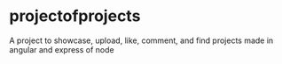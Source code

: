 # projectofprojects

A project to showcase, upload, like, comment, and find projects made in angular and express of node
